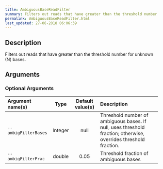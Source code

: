 ```yaml
---
title: AmbiguousBaseReadFilter
summary: Filters out reads that have greater than the threshold number of N bases
permalink: AmbiguousBaseReadFilter.html
last_updated: 27-06-2018 06:06:39
---
```



## Description

Filters out reads that have greater than the threshold number for unknown (N) bases.

## Arguments

### Optional Arguments

| Argument name(s) | Type | Default value(s) | Description |
| :--------------- | :--: | :--------------: | :------ |
| `--ambigFilterBases` | Integer | null | Threshold number of ambiguous bases. If null, uses threshold fraction; otherwise, overrides threshold fraction. |
| `--ambigFilterFrac` | double | 0.05 | Threshold fraction of ambiguous bases |


